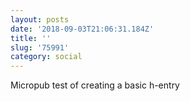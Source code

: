 ```yaml
---
layout: posts
date: '2018-09-03T21:06:31.184Z'
title: ''
slug: '75991'
category: social
---
```

Micropub test of creating a basic h-entry
